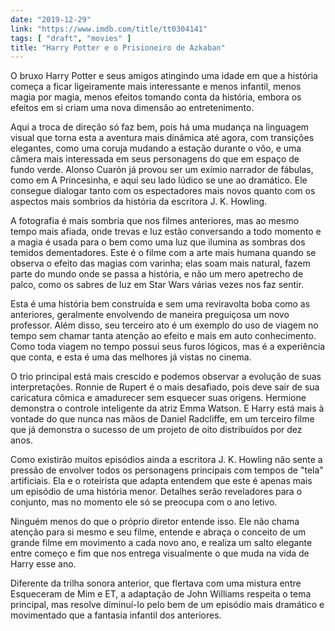 ```yaml
---
date: "2019-12-29"
link: "https://www.imdb.com/title/tt0304141"
tags: [ "draft", "movies" ]
title: "Harry Potter e o Prisioneiro de Azkaban"
---
```

O bruxo Harry Potter e seus amigos atingindo uma idade em que a história começa a ficar ligeiramente mais interessante e menos infantil, menos magia por magia, menos efeitos tomando conta da história, embora os efeitos em si criam uma nova dimensão ao entretenimento.

Aqui a troca de direção só faz bem, pois há uma mudança na linguagem visual que torna esta a aventura mais dinâmica até agora, com transições elegantes, como uma coruja mudando a estação durante o vôo, e uma câmera mais interessada em seus personagens do que em espaço de fundo verde. Alonso Cuarón já provou ser um exímio narrador de fábulas, como em A Princesinha, e aqui seu lado lúdico se une ao dramático. Ele consegue dialogar tanto com os espectadores mais novos quanto com os aspectos mais sombrios da história da escritora J. K. Howling.

A fotografia é mais sombria que nos filmes anteriores, mas ao mesmo tempo mais afiada, onde trevas e luz estão conversando a todo momento e a magia é usada para o bem como uma luz que ilumina as sombras dos temidos dementadores. Este é o filme com a arte mais humana quando se observa o efeito das magias com varinha; elas soam mais natural, fazem parte do mundo onde se passa a história, e não um mero apetrecho de palco, como os sabres de luz em Star Wars várias vezes nos faz sentir.

Esta é uma história bem construída e sem uma reviravolta boba como as anteriores, geralmente envolvendo de maneira preguiçosa um novo professor. Além disso, seu terceiro ato é um exemplo do uso de viagem no tempo sem chamar tanta atenção ao efeito e mais em auto conhecimento. Como toda viagem no tempo possui seus furos lógicos, mas é a experiência que conta, e esta é uma das melhores já vistas no cinema.

O trio principal está mais crescido e podemos observar a evolução de suas interpretações. Ronnie de Rupert é o mais desafiado, pois deve sair de sua caricatura cômica e amadurecer sem esquecer suas origens. Hermione demonstra o controle inteligente da atriz Emma Watson. E Harry está mais à vontade do que nunca nas mãos de Daniel Radcliffe, em um terceiro filme que já demonstra o sucesso de um projeto de oito distribuídos por dez anos.

Como existirão muitos episódios ainda a escritora J. K. Howling não sente a pressão de envolver todos os personagens principais com tempos de "tela" artificiais. Ela e o roteirista que adapta entendem que este é apenas mais um episódio de uma história menor. Detalhes serão reveladores para o conjunto, mas no momento ele só se preocupa com o ano letivo.

Ninguém menos do que o próprio diretor entende isso. Ele não chama atenção para si mesmo e seu filme, entende e abraça o conceito de um grande filme em movimento a cada novo ano, e realiza um salto elegante entre começo e fim que nos entrega visualmente o que muda na vida de Harry esse ano.

Diferente da trilha sonora anterior, que flertava com uma mistura entre Esqueceram de Mim e ET, a adaptação de John Williams respeita o tema principal, mas resolve diminuí-lo pelo bem de um episódio mais dramático e movimentado que a fantasia infantil dos anteriores.
